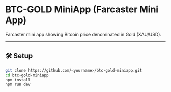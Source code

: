 # BTC-GOLD MiniApp (Farcaster Mini App)

Farcaster mini app showing Bitcoin price denominated in Gold (XAU/USD).

---

## 🛠 Setup

```bash
git clone https://github.com/<yourname>/btc-gold-miniapp.git
cd btc-gold-miniapp
npm install
npm run dev
